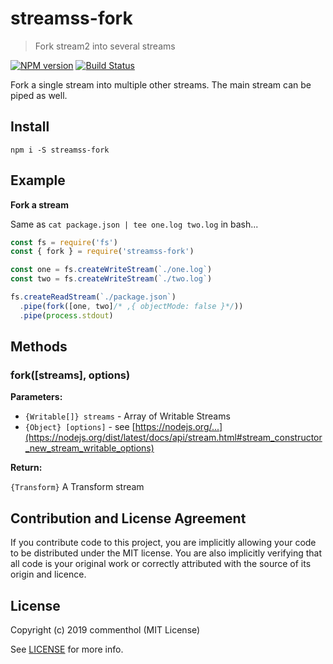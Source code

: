 # streamss-fork

> Fork stream2 into several streams

[![NPM version](https://badge.fury.io/js/streamss-fork.svg)](https://www.npmjs.com/package/streamss-fork/)
[![Build Status](https://secure.travis-ci.org/commenthol/streamss-fork.svg?branch=master)](https://travis-ci.org/commenthol/streamss-fork)

Fork a single stream into multiple other streams.
The main stream can be piped as well.

## Install

    npm i -S streamss-fork

## Example

**Fork a stream**

Same as `cat package.json | tee one.log two.log` in bash...

```js
const fs = require('fs')
const { fork } = require('streamss-fork')

const one = fs.createWriteStream(`./one.log`)
const two = fs.createWriteStream(`./two.log`)

fs.createReadStream(`./package.json`)
  .pipe(fork([one, two]/* ,{ objectMode: false }*/))
  .pipe(process.stdout)
```


## Methods

### fork([streams], options)

**Parameters:**

- `{Writable[]} streams` - Array of Writable Streams
- `{Object} [options]` - see [https://nodejs.org/...](https://nodejs.org/dist/latest/docs/api/stream.html#stream_constructor_new_stream_writable_options)

**Return:**

`{Transform}` A Transform stream


## Contribution and License Agreement

If you contribute code to this project, you are implicitly allowing your
code to be distributed under the MIT license. You are also implicitly
verifying that all code is your original work or correctly attributed
with the source of its origin and licence.


## License

Copyright (c) 2019 commenthol (MIT License)

See [LICENSE][] for more info.

[LICENSE]: ./LICENSE
[stream-cat]: https://github.com/micnews/stream-cat
[Readable]: http://nodejs.org/api/stream.html#stream_class_stream_readable
[readable-stream]: https://github.com/isaacs/readable-stream

